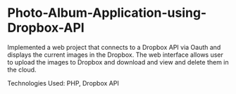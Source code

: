 # Photo-Album-Application-using-Dropbox-API


Implemented a web project that connects to a Dropbox API via Oauth and displays the current images in the Dropbox. The web interface allows user to upload the images to Dropbox and download and view and delete them in the cloud.

Technologies Used: PHP, Dropbox API